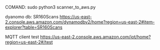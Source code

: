 

COMAND:
sudo python3 scanner_to_aws.py

dyanomo db: 
SR160Scans
https://us-east-2.console.aws.amazon.com/dynamodbv2/home?region=us-east-2#item-explorer?table=SR160Scans


MQTT client test
https://us-east-2.console.aws.amazon.com/iot/home?region=us-east-2#/test